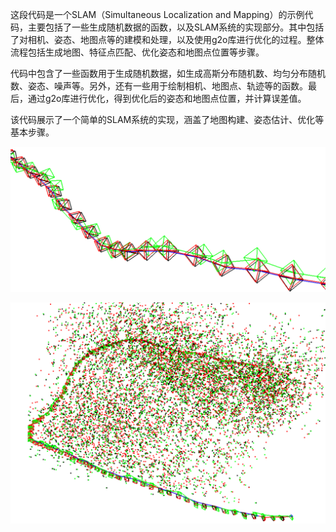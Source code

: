 这段代码是一个SLAM（Simultaneous Localization and Mapping）的示例代码，主要包括了一些生成随机数据的函数，以及SLAM系统的实现部分。其中包括了对相机、姿态、地图点等的建模和处理，以及使用g2o库进行优化的过程。整体流程包括生成地图、特征点匹配、优化姿态和地图点位置等步骤。 
 
代码中包含了一些函数用于生成随机数据，如生成高斯分布随机数、均匀分布随机数、姿态、噪声等。另外，还有一些用于绘制相机、地图点、轨迹等的函数。最后，通过g2o库进行优化，得到优化后的姿态和地图点位置，并计算误差值。 
 
该代码展示了一个简单的SLAM系统的实现，涵盖了地图构建、姿态估计、优化等基本步骤。

![alt text](2.PNG) 

![alt text](1.PNG)